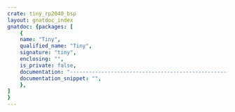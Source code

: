 ```yaml
---
crate: tiny_rp2040_bsp
layout: gnatdoc_index
gnatdoc: {packages: [
    {
    name: "Tiny",
    qualified_name: "Tiny",
    signature: "tiny",
    enclosing: "",
    is_private: false,
    documentation: "------------------------------------------------------------------------\n  Just the list of all GPIO pins for the RP2040 chip\n  The commented lines do not have a board connection\n------------------------------------------------------------------------",
    documentation_snippet: "",
    },
]
}
---
```

